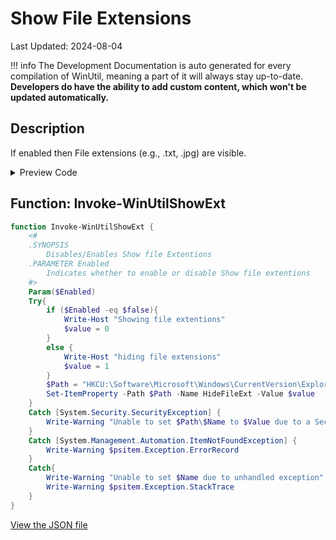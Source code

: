 ﻿# Show File Extensions

Last Updated: 2024-08-04


!!! info
     The Development Documentation is auto generated for every compilation of WinUtil, meaning a part of it will always stay up-to-date. **Developers do have the ability to add custom content, which won't be updated automatically.**


## Description

If enabled then File extensions (e.g., .txt, .jpg) are visible.

<!-- BEGIN CUSTOM CONTENT -->

<!-- END CUSTOM CONTENT -->

<details>
<summary>Preview Code</summary>

```json
{
    "Content":  "Show File Extensions",
    "Description":  "If enabled then File extensions (e.g., .txt, .jpg) are visible.",
    "category":  "Customize Preferences",
    "panel":  "2",
    "Order":  "a201_",
    "Type":  "Toggle"
}
```
</details>

## Function: Invoke-WinUtilShowExt
```powershell
function Invoke-WinUtilShowExt {
    <#
    .SYNOPSIS
        Disables/Enables Show file Extentions
    .PARAMETER Enabled
        Indicates whether to enable or disable Show file extentions
    #>
    Param($Enabled)
    Try{
        if ($Enabled -eq $false){
            Write-Host "Showing file extentions"
            $value = 0
        }
        else {
            Write-Host "hiding file extensions"
            $value = 1
        }
        $Path = "HKCU:\Software\Microsoft\Windows\CurrentVersion\Explorer\Advanced"
        Set-ItemProperty -Path $Path -Name HideFileExt -Value $value
    }
    Catch [System.Security.SecurityException] {
        Write-Warning "Unable to set $Path\$Name to $Value due to a Security Exception"
    }
    Catch [System.Management.Automation.ItemNotFoundException] {
        Write-Warning $psitem.Exception.ErrorRecord
    }
    Catch{
        Write-Warning "Unable to set $Name due to unhandled exception"
        Write-Warning $psitem.Exception.StackTrace
    }
}
```


<!-- BEGIN SECOND CUSTOM CONTENT -->

<!-- END SECOND CUSTOM CONTENT -->

[View the JSON file](https://github.com/ChrisTitusTech/winutil/tree/main/config/tweaks.json)

